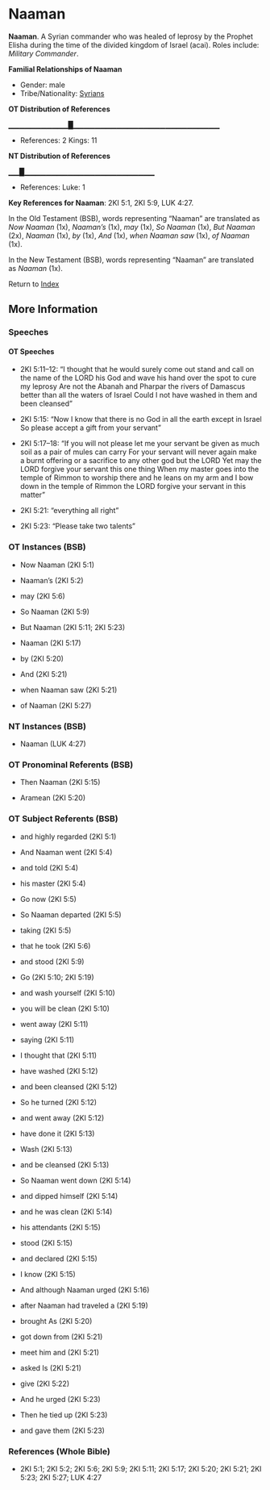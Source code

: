 # Naaman
**Naaman**. 
A Syrian commander who was healed of leprosy by the Prophet Elisha during the time of the divided kingdom of Israel (acai). 
Roles include: 
_Military Commander_. 




**Familial Relationships of Naaman**


* Gender: male
* Tribe/Nationality: [Syrians](../../../groups/md/acai/Syria.md)


**OT Distribution of References**

▁▁▁▁▁▁▁▁▁▁▁█▁▁▁▁▁▁▁▁▁▁▁▁▁▁▁▁▁▁▁▁▁▁▁▁▁▁▁
* References: 2 Kings: 11

**NT Distribution of References**

▁▁█▁▁▁▁▁▁▁▁▁▁▁▁▁▁▁▁▁▁▁▁▁▁▁▁
* References: Luke: 1



**Key References for Naaman**: 
2KI 5:1, 2KI 5:9, LUK 4:27. 


In the Old Testament (BSB), words representing “Naaman” are translated as 
*Now Naaman* (1x), *Naaman’s* (1x), *may* (1x), *So Naaman* (1x), *But Naaman* (2x), *Naaman* (1x), *by* (1x), *And* (1x), *when Naaman saw* (1x), *of Naaman* (1x). 


In the New Testament (BSB), words representing “Naaman” are translated as 
*Naaman* (1x). 


Return to [Index](00-Index.md)

## More Information

### Speeches

#### OT Speeches

* 2KI 5:11–12: “I thought that he would surely come out stand and call on the name of the LORD his God and wave his hand over the spot to cure my leprosy Are not the Abanah and Pharpar the rivers of Damascus better than all the waters of Israel Could I not have washed in them and been cleansed”

* 2KI 5:15: “Now I know that there is no God in all the earth except in Israel So please accept a gift from your servant”

* 2KI 5:17–18: “If you will not please let me your servant be given as much soil as a pair of mules can carry For your servant will never again make a burnt offering or a sacrifice to any other god but the LORD Yet may the LORD forgive your servant this one thing When my master goes into the temple of Rimmon to worship there and he leans on my arm and I bow down in the temple of Rimmon the LORD forgive your servant in this matter”

* 2KI 5:21: “everything all right”

* 2KI 5:23: “Please take two talents”

### OT Instances (BSB)

* Now Naaman (2KI 5:1)

* Naaman’s (2KI 5:2)

* may (2KI 5:6)

* So Naaman (2KI 5:9)

* But Naaman (2KI 5:11; 2KI 5:23)

* Naaman (2KI 5:17)

* by (2KI 5:20)

* And (2KI 5:21)

* when Naaman saw (2KI 5:21)

* of Naaman (2KI 5:27)



### NT Instances (BSB)

* Naaman (LUK 4:27)



### OT Pronominal Referents (BSB)

* Then Naaman (2KI 5:15)

* Aramean (2KI 5:20)



### OT Subject Referents (BSB)

* and highly regarded (2KI 5:1)

* And Naaman went (2KI 5:4)

* and told (2KI 5:4)

* his master (2KI 5:4)

* Go now (2KI 5:5)

* So Naaman departed (2KI 5:5)

* taking (2KI 5:5)

* that he took (2KI 5:6)

* and stood (2KI 5:9)

* Go (2KI 5:10; 2KI 5:19)

* and wash yourself (2KI 5:10)

* you will be clean (2KI 5:10)

* went away (2KI 5:11)

* saying (2KI 5:11)

* I thought that (2KI 5:11)

* have washed (2KI 5:12)

* and been cleansed (2KI 5:12)

* So he turned (2KI 5:12)

* and went away (2KI 5:12)

* have done it (2KI 5:13)

* Wash (2KI 5:13)

* and be cleansed (2KI 5:13)

* So Naaman went down (2KI 5:14)

* and dipped himself (2KI 5:14)

* and he was clean (2KI 5:14)

* his attendants (2KI 5:15)

* stood (2KI 5:15)

* and declared (2KI 5:15)

* I know (2KI 5:15)

* And although Naaman urged (2KI 5:16)

* after Naaman had traveled a (2KI 5:19)

* brought As (2KI 5:20)

* got down from (2KI 5:21)

* meet him and (2KI 5:21)

* asked Is (2KI 5:21)

* give (2KI 5:22)

* And he urged (2KI 5:23)

* Then he tied up (2KI 5:23)

* and gave them (2KI 5:23)



### References (Whole Bible)

* 2KI 5:1; 2KI 5:2; 2KI 5:6; 2KI 5:9; 2KI 5:11; 2KI 5:17; 2KI 5:20; 2KI 5:21; 2KI 5:23; 2KI 5:27; LUK 4:27



